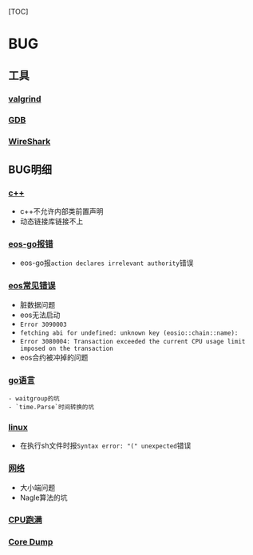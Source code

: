 [TOC]

# BUG

## 工具

### [valgrind](valgrind.md)

### [GDB](gdb.md)

### [WireShark](wire_shark.md)



## BUG明细

### [c++](cpp.md)

- c++不允许内部类前置声明
- 动态链接库链接不上

### [eos-go报错](eos-go.md)

- eos-go报`action declares irrelevant authority`错误

### [eos常见错误](eos.md)

- 脏数据问题  
- eos无法启动
- `Error 3090003`
- `fetching abi for undefined: unknown key (eosio::chain::name):`
- `Error 3080004: Transaction exceeded the current CPU usage limit imposed on the transaction`
- eos合约被冲掉的问题

### [go语言](golang.md)

    - waitgroup的坑
    - `time.Parse`时间转换的坑

### [linux](linux.md)

- 在执行sh文件时报`Syntax error: "(" unexpected`错误

### [网络](net.md)

- 大小端问题
- Nagle算法的坑

### [CPU跑满](cpu_full.md)

### [Core Dump](core_dump.md)

